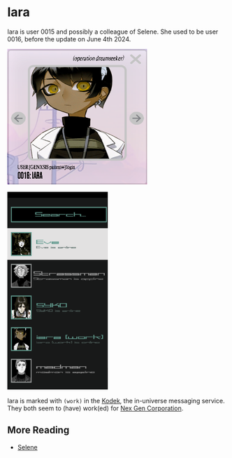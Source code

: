 # Iara

Iara is user 0015 and possibly a colleague of Selene. She used to be user 0016, before the 
update on June 4th 2024.

![img_2.png](../../Resources/characters/iara/iara.png)

![img_1.png](../../Resources/webpage/message_screenshot.png)

Iara is marked with `(work)` in the [Kodek](../webpage#kodek), the in-universe messaging 
service. They both seem to (have) work(ed) for [Nex Gen Corporation](../lore/nex-gen-corporation).

## More Reading

- [Selene](selene.md)